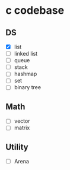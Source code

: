 # c codebase

## DS
- [x] list
- [ ] linked list
- [ ] queue
- [ ] stack
- [ ] hashmap
- [ ] set
- [ ] binary tree

## Math
- [ ] vector
- [ ] matrix

## Utility
- [ ] Arena